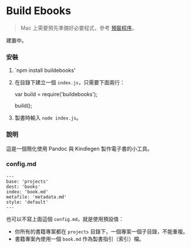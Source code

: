 Build Ebooks
============

> Mac 上需要預先準備好必要程式，參考 [預裝程序](https://github.com/wastemobile/buildebooks/blob/master/preinstall.md)。

建置中。

### 安裝

1. `npm install buildebooks'
2. 在目錄下建立一個 `index.js`，只需要下面兩行：

    var build = require('buildebooks');
    
    build();

3. 製書時輸入 `node index.js`。

### 說明

這是一個簡化使用 Pandoc 與 Kindlegen 製作電子書的小工具。

### config.md

```
---
base: 'projects'
dest: 'books'
index: 'book.md'
metafile: 'metadata.md'
style: 'default'
---
```

也可以不寫上面這個 `config.md`，就是使用預設值：

- 你所有的書籍專案都在 `projects` 目錄下，一個專案一個子目錄，不能重複。
- 書籍專案內使用一個 `book.md` 作為製書指引（索引）檔。

